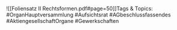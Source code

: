 
![[Foliensatz II Rechtsformen.pdf#page=50]]Tags & Topics:
   #OrganHauptversammlung
   #Aufsichtsrat
   #AGbeschlussfassendes
   #AktiengesellschaftOrgane
   #Gewerkschaften